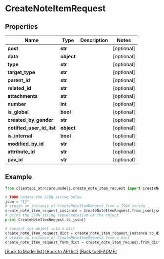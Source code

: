 # CreateNoteItemRequest


## Properties
Name | Type | Description | Notes
------------ | ------------- | ------------- | -------------
**post** | **str** |  | [optional] 
**data** | **object** |  | [optional] 
**type** | **str** |  | [optional] 
**target_type** | **str** |  | [optional] 
**parent_id** | **str** |  | [optional] 
**related_id** | **str** |  | [optional] 
**attachments** | **str** |  | [optional] 
**number** | **int** |  | [optional] 
**is_global** | **bool** |  | [optional] 
**created_by_gender** | **str** |  | [optional] 
**notified_user_id_list** | **object** |  | [optional] 
**is_internal** | **bool** |  | [optional] 
**modified_by_id** | **str** |  | [optional] 
**attribute_id** | **str** |  | [optional] 
**pav_id** | **str** |  | [optional] 

## Example

```python
from clientapi_atrocore.models.create_note_item_request import CreateNoteItemRequest

# TODO update the JSON string below
json = "{}"
# create an instance of CreateNoteItemRequest from a JSON string
create_note_item_request_instance = CreateNoteItemRequest.from_json(json)
# print the JSON string representation of the object
print CreateNoteItemRequest.to_json()

# convert the object into a dict
create_note_item_request_dict = create_note_item_request_instance.to_dict()
# create an instance of CreateNoteItemRequest from a dict
create_note_item_request_form_dict = create_note_item_request.from_dict(create_note_item_request_dict)
```
[[Back to Model list]](../README.md#documentation-for-models) [[Back to API list]](../README.md#documentation-for-api-endpoints) [[Back to README]](../README.md)


